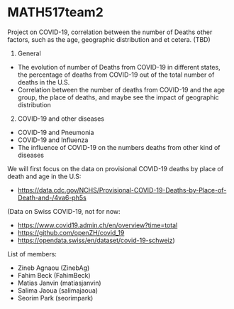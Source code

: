 # MATH517team2
Project on COVID-19, correlation between the number of Deaths other factors, such as the age, geographic distribution and et cetera. (TBD)
1) General
  - The evolution of number of Deaths from COVID-19 in different states, the percentage of deaths from COVID-19 out of the total number of deaths in the U.S.
  - Correlation between the number of deaths from COVID-19 and the age group, the place of deaths, and maybe see the impact of geographic distribution 

2) COVID-19 and other diseases
  - COVID-19 and Pneumonia 
  - COVID-19 and Influenza
  - The influence of COVID-19 on the numbers deaths from other kind of diseases
 
We will first focus on the data on provisional COVID-19 deaths by place of death and age in the U.S:
- https://data.cdc.gov/NCHS/Provisional-COVID-19-Deaths-by-Place-of-Death-and-/4va6-ph5s

(Data on Swiss COVID-19, not for now: 
- https://www.covid19.admin.ch/en/overview?time=total
- https://github.com/openZH/covid_19
- https://opendata.swiss/en/dataset/covid-19-schweiz)

List of members:
- Zineb Agnaou (ZinebAg)
- Fahim Beck (FahimBeck)
- Matias Janvin (matiasjanvin)
- Salima Jaoua (salimajaoua)
- Seorim Park (seorimpark)
